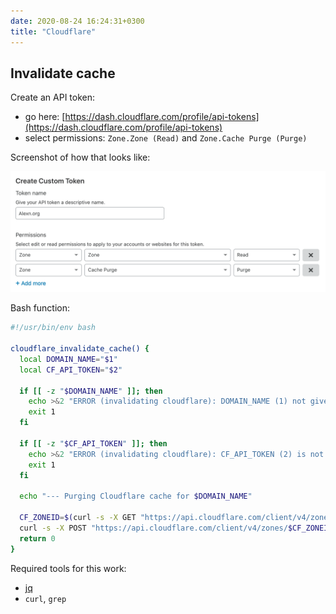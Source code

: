 ```yaml
---
date: 2020-08-24 16:24:31+0300
title: "Cloudflare"
---
```


## Invalidate cache

Create an API token: 

- go here: [https://dash.cloudflare.com/profile/api-tokens](https://dash.cloudflare.com/profile/api-tokens)
- select permissions: `Zone.Zone (Read)` and `Zone.Cache Purge (Purge)`

Screenshot of how that looks like:

![Cloudflare permissions dialog](./assets/cloudflare-cache-purge-permissions.png)

Bash function:

```sh
#!/usr/bin/env bash

cloudflare_invalidate_cache() {
  local DOMAIN_NAME="$1"
  local CF_API_TOKEN="$2"

  if [[ -z "$DOMAIN_NAME" ]]; then
    echo >&2 "ERROR (invalidating cloudflare): DOMAIN_NAME (1) not given!"
    exit 1
  fi

  if [[ -z "$CF_API_TOKEN" ]]; then
    echo >&2 "ERROR (invalidating cloudflare): CF_API_TOKEN (2) is not set!"
    exit 1
  fi

  echo "--- Purging Cloudflare cache for $DOMAIN_NAME"
  
  CF_ZONEID=$(curl -s -X GET "https://api.cloudflare.com/client/v4/zones" -H "Authorization: Bearer $CF_API_TOKEN" -H "Content-Type: application/json" | jq -r '.result[] | "\(.id) \(.name)"' | grep "$DOMAIN_NAME" | cut -f1 -d" ")
  curl -s -X POST "https://api.cloudflare.com/client/v4/zones/$CF_ZONEID/purge_cache" -H "Authorization: Bearer $CF_API_TOKEN" -H "Content-Type: application/json" --data '{"purge_everything":true}' 1>/dev/null
  return 0
}
```

Required tools for this work:

- [jq](https://stedolan.github.io/jq/)
- `curl`, `grep`
